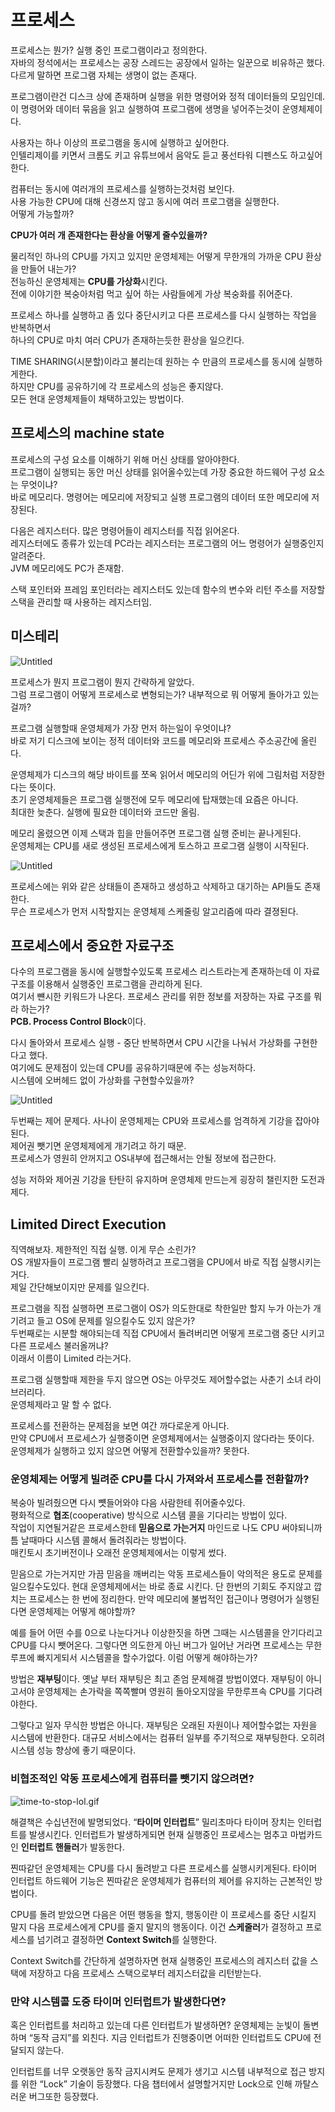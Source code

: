 # 프로세스

프로세스는 뭔가? 실행 중인 프로그램이라고 정의한다.  
자바의 정석에서는 프로세스는 공장 스레드는 공장에서 일하는 일꾼으로 비유하곤 했다.  
다르게 말하면 프로그램 자체는 생명이 없는 존재다.  

프로그램이란건 디스크 상에 존재하며 실행을 위한 명령어와 정적 데이터들의 모임인데.  
이 명령어와 데이터 묶음을 읽고 실행하여 프로그램에 생명을 넣어주는것이 운영체제이다.  

사용자는 하나 이상의 프로그램을 동시에 실행하고 싶어한다.   
인텔리제이를 키면서 크롬도 키고 유튜브에서 음악도 듣고 풍선타워 디펜스도 하고싶어한다.   

컴퓨터는 동시에 여러개의 프로세스를 실행하는것처럼 보인다.    
사용 가능한 CPU에 대해 신경쓰지 않고 동시에 여러 프로그램을 실행한다.   
어떻게 가능할까?    
  
    
      
**CPU가 여러 개 존재한다는 환상을 어떻게 줄수있을까?**  

물리적인 하나의 CPU를 가지고 있지만 운영체제는 어떻게 무한개의 가까운 CPU 환상을 만들어 내는가?    
전능하신 운영체제는 **CPU를 가상화**시킨다.     
전에 이야기한 복숭아처럼 먹고 싶어 하는 사람들에게 가상 복숭화를 쥐어준다.    

프로세스 하나를 실행하고 좀 있다 중단시키고 다른 프로세스를 다시 실행하는 작업을 반복하면서   
하나의 CPU로 마치 여러 CPU가 존재하는듯한 환상을 일으킨다.   

TIME SHARING(시분할)이라고 불리는데 원하는 수 만큼의 프로세스를 동시에 실행하게한다.  
하지만 CPU를 공유하기에 각 프로세스의 성능은 좋지않다.   
모든 현대 운영체제들이 채택하고있는 방법이다.  

## 프로세스의 machine state

프로세스의 구성 요소를 이해하기 위해 머신 상태를 알아야한다.   
프로그램이 실행되는 동안 머신 상태를 읽어올수있는데 가장 중요한 하드웨어 구성 요소는 무엇이냐?   
바로 메모리다. 명령어는 메모리에 저장되고 실행 프로그램의 데이터 또한 메모리에 저장된다.   
  
다음은 레지스터다. 많은 명령어들이 레지스터를 직접 읽어온다.    
레지스터에도 종류가 있는데 PC라는 레지스터는 프로그램의 어느 명령어가 실행중인지 알려준다.   
JVM 메모리에도 PC가 존재함.   
  
스택 포인터와 프레임 포인터라는 레지스터도 있는데 함수의 변수와 리턴 주소를 저장할 스택을 관리할 때 사용하는 레지스터임.   

## 미스테리

![Untitled](%E1%84%91%E1%85%B3%E1%84%85%E1%85%A9%E1%84%89%E1%85%A6%E1%84%89%E1%85%B3%20a12d08b0ff22445db0338b4173f580ad/Untitled.png)

프로세스가 뭔지 프로그램이 뭔지 간략하게 알았다.   
그럼 프로그램이 어떻게 프로세스로 변형되는가? 내부적으로 뭐 어떻게 돌아가고 있는걸까?  

프로그램 실행할때 운영체제가 가장 먼저 하는일이 우엇이냐?   
바로 저기 디스크에 보이는 정적 데이터와 코드를 메모리와 프로세스 주소공간에 올린다.   

운영체제가 디스크의 해당 바이트를 쪼옥 읽어서 메모리의 어딘가 위에 그림처럼 저장한다는 뜻이다.     
초기 운영체제들은 프로그램 실행전에 모두 메모리에 탑재했는데 요즘은 아니다.  
최대한 늦춘다. 실행에 필요한 데이터와 코드만 올림.  
  
메모리 올렸으면 이제 스택과 힙을 만들어주면 프로그램 실행 준비는 끝나게된다.   
운영체제는 CPU를 새로 생성된 프로세스에게 토스하고 프로그램 실행이 시작된다.   

![Untitled](%E1%84%91%E1%85%B3%E1%84%85%E1%85%A9%E1%84%89%E1%85%A6%E1%84%89%E1%85%B3%20a12d08b0ff22445db0338b4173f580ad/Untitled%201.png)

프로세스에는 위와 같은 상태들이 존재하고 생성하고 삭제하고 대기하는 API들도 존재한다.    
무슨 프로세스가 먼저 시작할지는 운영체제 스케줄링 알고리즘에 따라 결졍된다.   

## 프로세스에서 중요한 자료구조

다수의 프로그램을 동시에 실행할수있도록 프로세스 리스트라는게 존재하는데 이 자료 구조를 이용해서 실행중인 프로그램을 관리하게 된다.   
여기서 뺸시한 키워드가 나온다. 프로세스 관리를 위한 정보를 저장하는 자료 구조를 뭐라 하는가?  
**PCB. Process Control Block**이다.    

다시 돌아와서 프로세스 실행 - 중단 반복하면서 CPU 시간을 나눠서 가상화를 구현한다고 했다.   
여기에도 문제점이 있는데 CPU를 공유하기때문에 주는 성능저하다.     
시스템에 오버헤드 없이 가상화를 구현할수있을까?    

![Untitled](https://s3-us-west-2.amazonaws.com/secure.notion-static.com/1ecfcf29-0a4a-408a-8abd-7be364ecb425/Untitled.png)

두번째는 제어 문제다. 사나이 운영체제는 CPU와 프로세스를 엄격하게 기강을 잡아야된다.   
제어권 뺏기면 운영체제에게 개기려고 하기 때문.  
프로세스가 영원히 안꺼지고 OS내부에 접근해서는 안될 정보에 접근한다.  
  
성능 저하와 제어권 기강을 탄탄히 유지하며 운영체제 만드는게 굉장히 챌린지한 도전과제다.  

## Limited Direct Execution

직역해보자. 제한적인 직접 실행. 이게 무슨 소린가?   
OS 개발자들이 프로그램 빨리 실행하려고 프로그램을 CPU에서 바로 직접 실행시키는거다.   
제일 간단해보이지만 문제를 일으킨다.   

프로그램을 직접 실행하면 프로그램이 OS가 의도한대로 착한일만 할지 누가 아는가 개기려고 들고 OS에 문제를 일으킬수도 있지 않은가?   
두번째로는 시분할 해야되는데 직접 CPU에서 돌려버리면 어떻게 프로그램 중단 시키고 다른 프로세스 불러올꺼냐?  
이래서 이름이 Limited 라는거다.  

프로그램 실행할때 제한을 두지 않으면 OS는 아무것도 제어할수없는 사춘기 소녀 라이브러리다.   
운영체제라고 말 할 수 없다.  

프로세스를 전환하는 문제점을 보면 여간 까다로운게 아니다.   
만약 CPU에서 프로세스가 실행중이면 운영체제에서는 실행중이지 않다라는 뜻이다.   
운영체제가 실행하고 있지 않으면 어떻게 전환할수있을까? 못한다.   

### 운영체제는 어떻게 빌려준 CPU를 다시 가져와서 프로세스를 전환할까?

복숭아 빌려줬으면 다시 뻇들어와야 다음 사람한테 쥐어줄수있다.  
평화적으로 **협조**(cooperative) 방식으로 시스템 콜을 기다리는 방법이 있다.   
작업이 지연될거같은 프로세스한테 **믿음으로 가는거지** 마인드로 나도 CPU 써야되니까 틈 날때마다 시스템 콜해서 돌려줘라는 방법이다.   
매킨토시 초기버전이나 오래전 운영체제에서는 이렇게 썼다.  

믿음으로 가는거지만 가끔 믿음을 깨버리는 악동 프로세스들이 악의적은 용도로 문제를 일으킬수도있다. 현대 운영체제에서는 바로 종료 시킨다. 단 한번의 기회도 주지않고 깝치는 프로세스는 한 번에 정리한다. 만약 메모리에 불법적인 접근이나 명령어가 실행된다면 운영체제는 어떻게 해야할까?

예를 들어 어떤 수를 0으로 나눈다거나 이상한짓을 하면 그때는 시스템콜을 안기다리고 CPU를 다시 뺏어온다. 그렇다면 의도한게 아닌 버그가 일어난 거라면 프로세스는 무한 루프에 빠지게되서 시스템콜을 할수가없다. 이럼 어떻게 해야하는가?

방법은 **재부팅**이다. 옛날 부터 재부팅은 최고 존엄 문제해결 방법이였다. 재부팅이 아니고서야 운영체제는 손가락을 쪽쪽빨며 영원히 돌아오지않을 무한루프속 CPU를 기다려야한다. 

그렇다고 일자 무식한 방법은 아니다. 재부팅은 오래된 자원이나 제어할수없는 자원을 시스템에 반환한다. 대규모 서비스에서는 컴퓨터 일부를 주기적으로 재부팅한다. 오히려 시스템 성능 향상에 좋기 때문이다.

### 비협조적인 악동 프로세스에게 컴퓨터를 뺏기지 않으려면?

![time-to-stop-lol.gif](https://s3-us-west-2.amazonaws.com/secure.notion-static.com/5da5c0f9-d366-4aa3-8784-6562b51cc45c/time-to-stop-lol.gif)

해결책은 수십년전에 발명되었다. “**타이머 인터럽트**” 밀리초마다 타이머 장치는 인터럽트를 발생시킨다. 인터럽트가 발생하게되면 현재 실행중인 프로세스는 멈추고 마법카드인 **인터럽트 핸들러**가 발동한다. 

찐따같던 운영체제는 CPU를 다시 돌려받고 다른 프로세스를 실행시키게된다. 타이머 인터럽트 하드웨어 기능은 찐따같은 운영체제가 컴퓨터의 제어를 유지하는 근본적인 방법이다.

CPU를 돌려 받았으면 다음은 어떤 행동을 할지, 행동이란 이 프로세스를 중단 시킬지 말지 다음 프로세스에게 CPU를 줄지 말지의 행동이다. 이건 **스케줄러**가 결정하고 프로세스를 넘기려고 결정하면 **Context Switch**를 실행한다.

Context Switch를 간단하게 설명하자면 현재 실행중인 프로세스의 레지스터 값을 스택에 저장하고 다음 프로세스 스택으로부터 레지스터값을 리턴받는다. 

### 만약 시스템콜 도중 타이머 인터럽트가 발생한다면?

혹은 인터럽트를 처리하고 있는데 다른 인터럽트가 발생하면? 운영체제는 눈빛이 돌변하며 “동작 금지”를 외친다. 지금 인터럽트가 진행중이면 어떠한 인터럽트도 CPU에 전달되지 않는다. 

인터럽트를 너무 오랫동안 동작 금지시켜도 문제가 생기고 시스템 내부적으로 접근 방지를 위한 “Lock” 기술이 등장했다. 다음 챕터에서 설명할거지만 Lock으로 인해 까탈스러운 버그또한 등장했다.
